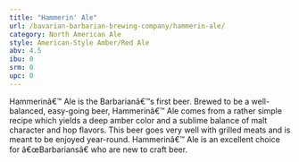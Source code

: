 ```yaml
---
title: "Hammerin' Ale"
url: /bavarian-barbarian-brewing-company/hammerin-ale/
category: North American Ale
style: American-Style Amber/Red Ale
abv: 4.5
ibu: 0
srm: 0
upc: 0
---
```

Hammerinâ€™ Ale is the Barbarianâ€™s first beer. Brewed to be a well-balanced, easy-going beer, Hammerinâ€™ Ale comes from a rather simple recipe which yields a deep amber color and a sublime balance of malt character and hop flavors. This beer goes very well with grilled meats and is meant to be enjoyed year-round. Hammerinâ€™ Ale is an excellent choice for â€œBarbariansâ€ who are new to craft beer.
